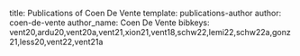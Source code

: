 title: Publications of Coen De Vente
template: publications-author
author: coen-de-vente
author_name: Coen De Vente
bibkeys: vent20,ardu20,vent20a,vent21,xion21,vent18,schw22,lemi22,schw22a,gonz21,less20,vent22,vent21a